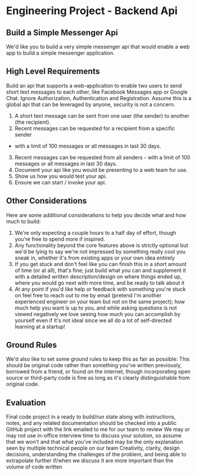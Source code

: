 # Engineering Project - Backend Api
## Build a Simple Messenger Api
We'd like you to build a very simple messenger api that would enable a web
app to build a simple messenger application.
## High Level Requirements
Build an api that supports a web-application to enable two users to send
short text messages to each other, like Facebook Messages app or Google
Chat.
Ignore Authorization, Authentication and Registration.  Assume this is a
global api that can be leveraged by anyone, security is not a concern.
1. A short text message can be sent from one user (the sender) to another
(the recipient).
2. Recent messages can be requested for a recipient from a specific sender
- with a limit of 100 messages or all messages in last 30 days.
3. Recent messages can be requested from all senders - with a limit of 100
messages or all messages in last 30 days.
4. Document your api like you would be presenting to a web team for use.
5. Show us how you would test your api.
6. Ensure we can start / invoke your api.
## Other Considerations
Here are some additional considerations to help you decide what and how
much to build:
1. We're only expecting a couple hours to a half day of effort, though
you're free to spend more if inspired.
2. Any functionality beyond the core features above is strictly optional
but we'd be lying to say we're not impressed by something really cool you
sneak in, whether it's from existing apps or your own idea entirely
3. If you get stuck and don't feel like you can finish this in a short
amount of time (or at all), that's fine; just build what you can and
supplement it with a detailed written description/design on where things
ended up, where you would go next with more time, and be ready to talk
about it
4. At any point if you'd like help or feedback with something you're stuck
on feel free to reach out to me by email (pretend I'm another experienced
engineer on your team but not on the same project); how much help you want
is up to you, and while asking questions is not viewed negatively we love
seeing how much you can accomplish by yourself even if it's not ideal
since we all do a lot of self-directed learning at a startup!
## Ground Rules
We'd also like to set some ground rules to keep this as fair as possible:
This should be original code rather than something you've written
previously, borrowed from a friend, or found on the internet, though
incorporating open source or third-party code is fine as long as it's
clearly distinguishable from original code.
## Evaluation
Final code project in a ready to build/run state along with instructions,
notes, and any related documentation should be checked into a public
GitHub project with the link emailed to me for our team to review
We may or may not use in-office interview time to discuss your solution,
so assume that we won't and that what you've included may be the only
explanation seen by multiple technical people on our team
Creativity, clarity, design decisions, understanding the challenges of the
problem, and being able to extrapolate further if/when we discuss it are
more important than the volume of code written
